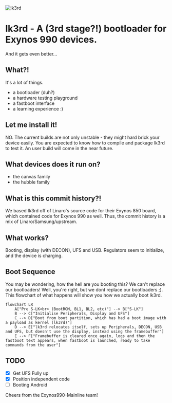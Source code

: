 ![lk3rd](https://github.com/user-attachments/assets/32f57e56-811c-4590-a7f4-27b40d057dcb)

# lk3rd - A (3rd stage?!) bootloader for Exynos 990 devices.
And it gets even better...

## What?!
It's a lot of things.
* a bootloader (duh?)
* a hardware testing playground
* a fastboot interface
* a learning experience :)

## Let me install it!
NO. The current builds are not only unstable - they might hard brick your device easily. You are expected to know how to compile and package lk3rd to test it.
An user build will come in the near future.

## What devices does it run on?
* the canvas family
* the hubble family

## What is this commit history?!
We based lk3rd off of Linaro's source code for their Exynos 850 board, which contained code for Exynos 990 as well. Thus, the commit history is a mix of Linaro/Samsung/upstream.

## What works?
Booting, display (with DECON), UFS and USB. Regulators seem to initialize, and the device is charging.

## Boot Sequence
You may be wondering, how the hell are you booting this? We can't replace our bootloaders!
Well, you're right, but we dont replace our bootloaders ;).
This flowchart of what happens will show you how we actually boot lk3rd.

```mermaid
flowchart LR
    A["Pre S-LK<br> (BootROM, BL1, BL2, etc)"] --> B["S-LK"]
    B --> C["Initialise Peripherals, Display and UFS"]
    C --> D["Boot from boot partition, which has had a boot image with a payload as kernel (lk3rd)"]
    D --> E["lk3rd relocates itself, sets up Peripherals, DECON, USB and UFS, but doesn't use the display, instead using the framebuffer"]
    E --> F["Framebuffer is cleared once again, logs and then the fastboot text appears, when fastboot is launched, ready to take commands from the user"]
```

## TODO

- [x] Get UFS Fully up
- [x] Position independent code
- [ ] Booting Android

Cheers from the Exynos990-Mainline team!
